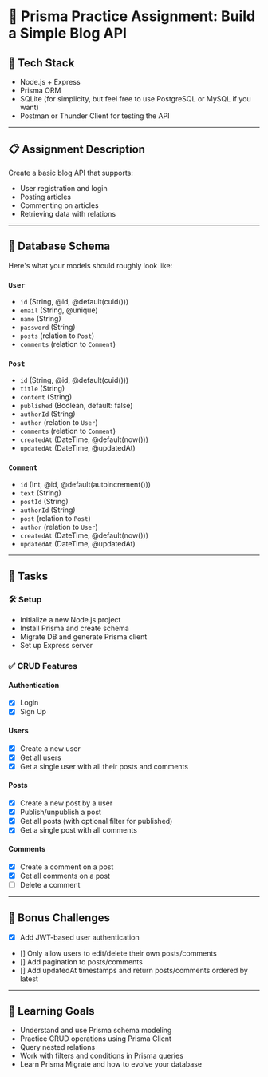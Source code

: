 # 🧪 **Prisma Practice Assignment: Build a Simple Blog API**

## 🔧 **Tech Stack**
- Node.js + Express
- Prisma ORM
- SQLite (for simplicity, but feel free to use PostgreSQL or MySQL if you want)
- Postman or Thunder Client for testing the API

---

## 📋 **Assignment Description**
Create a basic blog API that supports:
- User registration and login
- Posting articles
- Commenting on articles
- Retrieving data with relations

---

## 🧱 **Database Schema**
Here's what your models should roughly look like:

### `User`
- `id` (String, @id, @default(cuid()))
- `email` (String, @unique)
- `name` (String)
- `password` (String)
- `posts` (relation to `Post`)
- `comments` (relation to `Comment`)

### `Post`
- `id` (String, @id, @default(cuid()))
- `title` (String)
- `content` (String)
- `published` (Boolean, default: false)
- `authorId` (String)
- `author` (relation to `User`)
- `comments` (relation to `Comment`)
- `createdAt` (DateTime, @default(now()))
- `updatedAt` (DateTime, @updatedAt)

### `Comment`
- `id` (Int, @id, @default(autoincrement()))
- `text` (String)
- `postId` (String)
- `authorId` (String)
- `post` (relation to `Post`)
- `author` (relation to `User`)
- `createdAt` (DateTime, @default(now()))
- `updatedAt` (DateTime, @updatedAt)

---

## 📌 **Tasks**

### 🛠 Setup
- Initialize a new Node.js project
- Install Prisma and create schema
- Migrate DB and generate Prisma client
- Set up Express server

### ✅ CRUD Features

#### Authentication
- [x] Login
- [x] Sign Up

#### Users
- [x] Create a new user
- [x] Get all users
- [x] Get a single user with all their posts and comments

#### Posts
- [x] Create a new post by a user
- [x] Publish/unpublish a post
- [x] Get all posts (with optional filter for published)
- [x] Get a single post with all comments

#### Comments
- [x] Create a comment on a post
- [x] Get all comments on a post
- [ ] Delete a comment

---

## 🚀 **Bonus Challenges**
- [x] Add JWT-based user authentication
- [] Only allow users to edit/delete their own posts/comments
- [] Add pagination to posts/comments
- [] Add updatedAt timestamps and return posts/comments ordered by latest

---

## 🧠 **Learning Goals**
- Understand and use Prisma schema modeling
- Practice CRUD operations using Prisma Client
- Query nested relations
- Work with filters and conditions in Prisma queries
- Learn Prisma Migrate and how to evolve your database